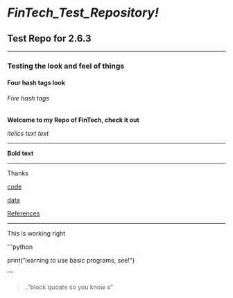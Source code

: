 # *FinTech_Test_Repository!* 
## Test Repo for 2.6.3
---
### Testing the look and feel of things

#### Four hash tags look
###### Five hash tags 

**Welcome to my Repo of FinTech, check it out**

*itelics text text*

---
**Bold text**

---
Thanks 

[code](code)

[data](data)

[References](references)

---
This is working right 

'''python

print("learning to use basic programs, see!")

'''
>.."block quoate so you know s"

